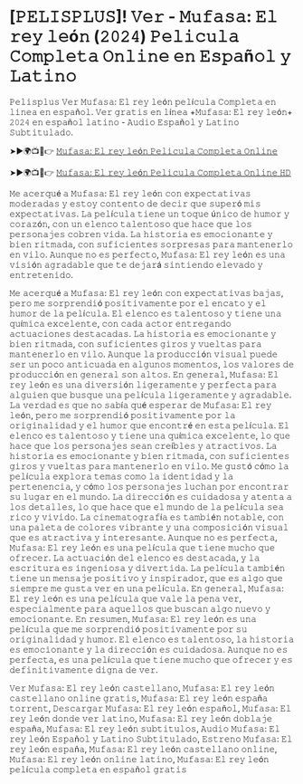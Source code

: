 # [𝙿𝙴𝙻𝙸𝚂𝙿𝙻𝚄𝚂]! 𝚅𝚎𝚛 - 𝙼𝚞𝚏𝚊𝚜𝚊: 𝙴𝚕 𝚛𝚎𝚢 𝚕𝚎ó𝚗 (𝟸𝟶𝟸𝟺) 𝙿𝚎𝚕𝚒𝚌𝚞𝚕𝚊 𝙲𝚘𝚖𝚙𝚕𝚎𝚝𝚊 𝙾𝚗𝚕𝚒𝚗𝚎 𝚎𝚗 𝙴𝚜𝚙𝚊ñ𝚘𝚕 𝚢 𝙻𝚊𝚝𝚒𝚗𝚘 

𝙿𝚎𝚕𝚒𝚜𝚙𝚕𝚞𝚜 𝚅𝚎𝚛 𝙼𝚞𝚏𝚊𝚜𝚊: 𝙴𝚕 𝚛𝚎𝚢 𝚕𝚎ó𝚗 𝚙𝚎𝚕í𝚌𝚞𝚕𝚊 𝙲𝚘𝚖𝚙𝚕𝚎𝚝𝚊 𝚎𝚗 𝚕𝚒𝚗𝚎𝚊 𝚎𝚗 𝚎𝚜𝚙𝚊ñ𝚘𝚕. 𝚅𝚎𝚛 𝚐𝚛𝚊𝚝𝚒𝚜 𝚎𝚗 𝚕í𝚗𝚎𝚊 +𝙼𝚞𝚏𝚊𝚜𝚊: 𝙴𝚕 𝚛𝚎𝚢 𝚕𝚎ó𝚗+ 𝟸𝟶𝟸𝟺 𝚎𝚗 𝚎𝚜𝚙𝚊ñ𝚘𝚕 𝚕𝚊𝚝𝚒𝚗𝚘 - 𝙰𝚞𝚍𝚒𝚘 𝙴𝚜𝚙𝚊ñ𝚘𝚕 𝚢 𝙻𝚊𝚝𝚒𝚗𝚘 𝚂𝚞𝚋𝚝𝚒𝚝𝚞𝚕𝚊𝚍𝚘.

➤►🌍📺📱👉  [𝙼𝚞𝚏𝚊𝚜𝚊: 𝙴𝚕 𝚛𝚎𝚢 𝚕𝚎ó𝚗 𝙿𝚎𝚕𝚒𝚌𝚞𝚕𝚊 𝙲𝚘𝚖𝚙𝚕𝚎𝚝𝚊 𝙾𝚗𝚕𝚒𝚗𝚎](https://tinyurl.com/bdaf44c4)

➤►🌍📺📱👉  [𝙼𝚞𝚏𝚊𝚜𝚊: 𝙴𝚕 𝚛𝚎𝚢 𝚕𝚎ó𝚗 𝙿𝚎𝚕𝚒𝚌𝚞𝚕𝚊 𝙲𝚘𝚖𝚙𝚕𝚎𝚝𝚊 𝙾𝚗𝚕𝚒𝚗𝚎 𝙷𝙳](https://tinyurl.com/bdaf44c4)

𝙼𝚎 𝚊𝚌𝚎𝚛𝚚𝚞é 𝚊 𝙼𝚞𝚏𝚊𝚜𝚊: 𝙴𝚕 𝚛𝚎𝚢 𝚕𝚎ó𝚗 𝚌𝚘𝚗 𝚎𝚡𝚙𝚎𝚌𝚝𝚊𝚝𝚒𝚟𝚊𝚜 𝚖𝚘𝚍𝚎𝚛𝚊𝚍𝚊𝚜 𝚢 𝚎𝚜𝚝𝚘𝚢 𝚌𝚘𝚗𝚝𝚎𝚗𝚝𝚘 𝚍𝚎 𝚍𝚎𝚌𝚒𝚛 𝚚𝚞𝚎 𝚜𝚞𝚙𝚎𝚛ó 𝚖𝚒𝚜 𝚎𝚡𝚙𝚎𝚌𝚝𝚊𝚝𝚒𝚟𝚊𝚜. 𝙻𝚊 𝚙𝚎𝚕í𝚌𝚞𝚕𝚊 𝚝𝚒𝚎𝚗𝚎 𝚞𝚗 𝚝𝚘𝚚𝚞𝚎 ú𝚗𝚒𝚌𝚘 𝚍𝚎 𝚑𝚞𝚖𝚘𝚛 𝚢 𝚌𝚘𝚛𝚊𝚣ó𝚗, 𝚌𝚘𝚗 𝚞𝚗 𝚎𝚕𝚎𝚗𝚌𝚘 𝚝𝚊𝚕𝚎𝚗𝚝𝚘𝚜𝚘 𝚚𝚞𝚎 𝚑𝚊𝚌𝚎 𝚚𝚞𝚎 𝚕𝚘𝚜 𝚙𝚎𝚛𝚜𝚘𝚗𝚊𝚓𝚎𝚜 𝚌𝚘𝚋𝚛𝚎𝚗 𝚟𝚒𝚍𝚊. 𝙻𝚊 𝚑𝚒𝚜𝚝𝚘𝚛𝚒𝚊 𝚎𝚜 𝚎𝚖𝚘𝚌𝚒𝚘𝚗𝚊𝚗𝚝𝚎 𝚢 𝚋𝚒𝚎𝚗 𝚛𝚒𝚝𝚖𝚊𝚍𝚊, 𝚌𝚘𝚗 𝚜𝚞𝚏𝚒𝚌𝚒𝚎𝚗𝚝𝚎𝚜 𝚜𝚘𝚛𝚙𝚛𝚎𝚜𝚊𝚜 𝚙𝚊𝚛𝚊 𝚖𝚊𝚗𝚝𝚎𝚗𝚎𝚛𝚕𝚘 𝚎𝚗 𝚟𝚒𝚕𝚘. 𝙰𝚞𝚗𝚚𝚞𝚎 𝚗𝚘 𝚎𝚜 𝚙𝚎𝚛𝚏𝚎𝚌𝚝𝚘, 𝙼𝚞𝚏𝚊𝚜𝚊: 𝙴𝚕 𝚛𝚎𝚢 𝚕𝚎ó𝚗 𝚎𝚜 𝚞𝚗𝚊 𝚟𝚒𝚜𝚒ó𝚗 𝚊𝚐𝚛𝚊𝚍𝚊𝚋𝚕𝚎 𝚚𝚞𝚎 𝚝𝚎 𝚍𝚎𝚓𝚊𝚛á 𝚜𝚒𝚗𝚝𝚒𝚎𝚗𝚍𝚘 𝚎𝚕𝚎𝚟𝚊𝚍𝚘 𝚢 𝚎𝚗𝚝𝚛𝚎𝚝𝚎𝚗𝚒𝚍𝚘.

𝙼𝚎 𝚊𝚌𝚎𝚛𝚚𝚞é 𝚊 𝙼𝚞𝚏𝚊𝚜𝚊: 𝙴𝚕 𝚛𝚎𝚢 𝚕𝚎ó𝚗 𝚌𝚘𝚗 𝚎𝚡𝚙𝚎𝚌𝚝𝚊𝚝𝚒𝚟𝚊𝚜 𝚋𝚊𝚓𝚊𝚜, 𝚙𝚎𝚛𝚘 𝚖𝚎 𝚜𝚘𝚛𝚙𝚛𝚎𝚗𝚍𝚒ó 𝚙𝚘𝚜𝚒𝚝𝚒𝚟𝚊𝚖𝚎𝚗𝚝𝚎 𝚙𝚘𝚛 𝚎𝚕 𝚎𝚗𝚌𝚊𝚝𝚘 𝚢 𝚎𝚕 𝚑𝚞𝚖𝚘𝚛 𝚍𝚎 𝚕𝚊 𝚙𝚎𝚕í𝚌𝚞𝚕𝚊. 𝙴𝚕 𝚎𝚕𝚎𝚗𝚌𝚘 𝚎𝚜 𝚝𝚊𝚕𝚎𝚗𝚝𝚘𝚜𝚘 𝚢 𝚝𝚒𝚎𝚗𝚎 𝚞𝚗𝚊 𝚚𝚞í𝚖𝚒𝚌𝚊 𝚎𝚡𝚌𝚎𝚕𝚎𝚗𝚝𝚎, 𝚌𝚘𝚗 𝚌𝚊𝚍𝚊 𝚊𝚌𝚝𝚘𝚛 𝚎𝚗𝚝𝚛𝚎𝚐𝚊𝚗𝚍𝚘 𝚊𝚌𝚝𝚞𝚊𝚌𝚒𝚘𝚗𝚎𝚜 𝚍𝚎𝚜𝚝𝚊𝚌𝚊𝚍𝚊𝚜. 𝙻𝚊 𝚑𝚒𝚜𝚝𝚘𝚛𝚒𝚊 𝚎𝚜 𝚎𝚖𝚘𝚌𝚒𝚘𝚗𝚊𝚗𝚝𝚎 𝚢 𝚋𝚒𝚎𝚗 𝚛𝚒𝚝𝚖𝚊𝚍𝚊, 𝚌𝚘𝚗 𝚜𝚞𝚏𝚒𝚌𝚒𝚎𝚗𝚝𝚎𝚜 𝚐𝚒𝚛𝚘𝚜 𝚢 𝚟𝚞𝚎𝚕𝚝𝚊𝚜 𝚙𝚊𝚛𝚊 𝚖𝚊𝚗𝚝𝚎𝚗𝚎𝚛𝚕𝚘 𝚎𝚗 𝚟𝚒𝚕𝚘. 𝙰𝚞𝚗𝚚𝚞𝚎 𝚕𝚊 𝚙𝚛𝚘𝚍𝚞𝚌𝚌𝚒ó𝚗 𝚟𝚒𝚜𝚞𝚊𝚕 𝚙𝚞𝚎𝚍𝚎 𝚜𝚎𝚛 𝚞𝚗 𝚙𝚘𝚌𝚘 𝚊𝚗𝚝𝚒𝚌𝚞𝚊𝚍𝚊 𝚎𝚗 𝚊𝚕𝚐𝚞𝚗𝚘𝚜 𝚖𝚘𝚖𝚎𝚗𝚝𝚘𝚜, 𝚕𝚘𝚜 𝚟𝚊𝚕𝚘𝚛𝚎𝚜 𝚍𝚎 𝚙𝚛𝚘𝚍𝚞𝚌𝚌𝚒ó𝚗 𝚎𝚗 𝚐𝚎𝚗𝚎𝚛𝚊𝚕 𝚜𝚘𝚗 𝚊𝚕𝚝𝚘𝚜. 𝙴𝚗 𝚐𝚎𝚗𝚎𝚛𝚊𝚕, 𝙼𝚞𝚏𝚊𝚜𝚊: 𝙴𝚕 𝚛𝚎𝚢 𝚕𝚎ó𝚗 𝚎𝚜 𝚞𝚗𝚊 𝚍𝚒𝚟𝚎𝚛𝚜𝚒ó𝚗 𝚕𝚒𝚐𝚎𝚛𝚊𝚖𝚎𝚗𝚝𝚎 𝚢 𝚙𝚎𝚛𝚏𝚎𝚌𝚝𝚊 𝚙𝚊𝚛𝚊 𝚊𝚕𝚐𝚞𝚒𝚎𝚗 𝚚𝚞𝚎 𝚋𝚞𝚜𝚚𝚞𝚎 𝚞𝚗𝚊 𝚙𝚎𝚕í𝚌𝚞𝚕𝚊 𝚕𝚒𝚐𝚎𝚛𝚊𝚖𝚎𝚗𝚝𝚎 𝚢 𝚊𝚐𝚛𝚊𝚍𝚊𝚋𝚕𝚎. 𝙻𝚊 𝚟𝚎𝚛𝚍𝚊𝚍 𝚎𝚜 𝚚𝚞𝚎 𝚗𝚘 𝚜𝚊𝚋í𝚊 𝚚𝚞é 𝚎𝚜𝚙𝚎𝚛𝚊𝚛 𝚍𝚎 𝙼𝚞𝚏𝚊𝚜𝚊: 𝙴𝚕 𝚛𝚎𝚢 𝚕𝚎ó𝚗, 𝚙𝚎𝚛𝚘 𝚖𝚎 𝚜𝚘𝚛𝚙𝚛𝚎𝚗𝚍𝚒ó 𝚙𝚘𝚜𝚒𝚝𝚒𝚟𝚊𝚖𝚎𝚗𝚝𝚎 𝚙𝚘𝚛 𝚕𝚊 𝚘𝚛𝚒𝚐𝚒𝚗𝚊𝚕𝚒𝚍𝚊𝚍 𝚢 𝚎𝚕 𝚑𝚞𝚖𝚘𝚛 𝚚𝚞𝚎 𝚎𝚗𝚌𝚘𝚗𝚝𝚛é 𝚎𝚗 𝚎𝚜𝚝𝚊 𝚙𝚎𝚕í𝚌𝚞𝚕𝚊. 𝙴𝚕 𝚎𝚕𝚎𝚗𝚌𝚘 𝚎𝚜 𝚝𝚊𝚕𝚎𝚗𝚝𝚘𝚜𝚘 𝚢 𝚝𝚒𝚎𝚗𝚎 𝚞𝚗𝚊 𝚚𝚞í𝚖𝚒𝚌𝚊 𝚎𝚡𝚌𝚎𝚕𝚎𝚗𝚝𝚎, 𝚕𝚘 𝚚𝚞𝚎 𝚑𝚊𝚌𝚎 𝚚𝚞𝚎 𝚕𝚘𝚜 𝚙𝚎𝚛𝚜𝚘𝚗𝚊𝚓𝚎𝚜 𝚜𝚎𝚊𝚗 𝚌𝚛𝚎í𝚋𝚕𝚎𝚜 𝚢 𝚊𝚝𝚛𝚊𝚌𝚝𝚒𝚟𝚘𝚜. 𝙻𝚊 𝚑𝚒𝚜𝚝𝚘𝚛𝚒𝚊 𝚎𝚜 𝚎𝚖𝚘𝚌𝚒𝚘𝚗𝚊𝚗𝚝𝚎 𝚢 𝚋𝚒𝚎𝚗 𝚛𝚒𝚝𝚖𝚊𝚍𝚊, 𝚌𝚘𝚗 𝚜𝚞𝚏𝚒𝚌𝚒𝚎𝚗𝚝𝚎𝚜 𝚐𝚒𝚛𝚘𝚜 𝚢 𝚟𝚞𝚎𝚕𝚝𝚊𝚜 𝚙𝚊𝚛𝚊 𝚖𝚊𝚗𝚝𝚎𝚗𝚎𝚛𝚕𝚘 𝚎𝚗 𝚟𝚒𝚕𝚘. 𝙼𝚎 𝚐𝚞𝚜𝚝ó 𝚌ó𝚖𝚘 𝚕𝚊 𝚙𝚎𝚕í𝚌𝚞𝚕𝚊 𝚎𝚡𝚙𝚕𝚘𝚛𝚊 𝚝𝚎𝚖𝚊𝚜 𝚌𝚘𝚖𝚘 𝚕𝚊 𝚒𝚍𝚎𝚗𝚝𝚒𝚍𝚊𝚍 𝚢 𝚕𝚊 𝚙𝚎𝚛𝚝𝚎𝚗𝚎𝚗𝚌𝚒𝚊, 𝚢 𝚌ó𝚖𝚘 𝚕𝚘𝚜 𝚙𝚎𝚛𝚜𝚘𝚗𝚊𝚓𝚎𝚜 𝚕𝚞𝚌𝚑𝚊𝚗 𝚙𝚘𝚛 𝚎𝚗𝚌𝚘𝚗𝚝𝚛𝚊𝚛 𝚜𝚞 𝚕𝚞𝚐𝚊𝚛 𝚎𝚗 𝚎𝚕 𝚖𝚞𝚗𝚍𝚘. 𝙻𝚊 𝚍𝚒𝚛𝚎𝚌𝚌𝚒ó𝚗 𝚎𝚜 𝚌𝚞𝚒𝚍𝚊𝚍𝚘𝚜𝚊 𝚢 𝚊𝚝𝚎𝚗𝚝𝚊 𝚊 𝚕𝚘𝚜 𝚍𝚎𝚝𝚊𝚕𝚕𝚎𝚜, 𝚕𝚘 𝚚𝚞𝚎 𝚑𝚊𝚌𝚎 𝚚𝚞𝚎 𝚎𝚕 𝚖𝚞𝚗𝚍𝚘 𝚍𝚎 𝚕𝚊 𝚙𝚎𝚕í𝚌𝚞𝚕𝚊 𝚜𝚎𝚊 𝚛𝚒𝚌𝚘 𝚢 𝚟𝚒𝚟𝚒𝚍𝚘. 𝙻𝚊 𝚌𝚒𝚗𝚎𝚖𝚊𝚝𝚘𝚐𝚛𝚊𝚏í𝚊 𝚎𝚜 𝚝𝚊𝚖𝚋𝚒é𝚗 𝚗𝚘𝚝𝚊𝚋𝚕𝚎, 𝚌𝚘𝚗 𝚞𝚗𝚊 𝚙𝚊𝚕𝚎𝚝𝚊 𝚍𝚎 𝚌𝚘𝚕𝚘𝚛𝚎𝚜 𝚟𝚒𝚋𝚛𝚊𝚗𝚝𝚎 𝚢 𝚞𝚗𝚊 𝚌𝚘𝚖𝚙𝚘𝚜𝚒𝚌𝚒ó𝚗 𝚟𝚒𝚜𝚞𝚊𝚕 𝚚𝚞𝚎 𝚎𝚜 𝚊𝚝𝚛𝚊𝚌𝚝𝚒𝚟𝚊 𝚢 𝚒𝚗𝚝𝚎𝚛𝚎𝚜𝚊𝚗𝚝𝚎. 𝙰𝚞𝚗𝚚𝚞𝚎 𝚗𝚘 𝚎𝚜 𝚙𝚎𝚛𝚏𝚎𝚌𝚝𝚊, 𝙼𝚞𝚏𝚊𝚜𝚊: 𝙴𝚕 𝚛𝚎𝚢 𝚕𝚎ó𝚗 𝚎𝚜 𝚞𝚗𝚊 𝚙𝚎𝚕í𝚌𝚞𝚕𝚊 𝚚𝚞𝚎 𝚝𝚒𝚎𝚗𝚎 𝚖𝚞𝚌𝚑𝚘 𝚚𝚞𝚎 𝚘𝚏𝚛𝚎𝚌𝚎𝚛. 𝙻𝚊 𝚊𝚌𝚝𝚞𝚊𝚌𝚒ó𝚗 𝚍𝚎𝚕 𝚎𝚕𝚎𝚗𝚌𝚘 𝚎𝚜 𝚍𝚎𝚜𝚝𝚊𝚌𝚊𝚍𝚊, 𝚢 𝚕𝚊 𝚎𝚜𝚌𝚛𝚒𝚝𝚞𝚛𝚊 𝚎𝚜 𝚒𝚗𝚐𝚎𝚗𝚒𝚘𝚜𝚊 𝚢 𝚍𝚒𝚟𝚎𝚛𝚝𝚒𝚍𝚊. 𝙻𝚊 𝚙𝚎𝚕í𝚌𝚞𝚕𝚊 𝚝𝚊𝚖𝚋𝚒é𝚗 𝚝𝚒𝚎𝚗𝚎 𝚞𝚗 𝚖𝚎𝚗𝚜𝚊𝚓𝚎 𝚙𝚘𝚜𝚒𝚝𝚒𝚟𝚘 𝚢 𝚒𝚗𝚜𝚙𝚒𝚛𝚊𝚍𝚘𝚛, 𝚚𝚞𝚎 𝚎𝚜 𝚊𝚕𝚐𝚘 𝚚𝚞𝚎 𝚜𝚒𝚎𝚖𝚙𝚛𝚎 𝚖𝚎 𝚐𝚞𝚜𝚝𝚊 𝚟𝚎𝚛 𝚎𝚗 𝚞𝚗𝚊 𝚙𝚎𝚕í𝚌𝚞𝚕𝚊. 𝙴𝚗 𝚐𝚎𝚗𝚎𝚛𝚊𝚕, 𝙼𝚞𝚏𝚊𝚜𝚊: 𝙴𝚕 𝚛𝚎𝚢 𝚕𝚎ó𝚗 𝚎𝚜 𝚞𝚗𝚊 𝚙𝚎𝚕í𝚌𝚞𝚕𝚊 𝚚𝚞𝚎 𝚟𝚊𝚕𝚎 𝚕𝚊 𝚙𝚎𝚗𝚊 𝚟𝚎𝚛, 𝚎𝚜𝚙𝚎𝚌𝚒𝚊𝚕𝚖𝚎𝚗𝚝𝚎 𝚙𝚊𝚛𝚊 𝚊𝚚𝚞𝚎𝚕𝚕𝚘𝚜 𝚚𝚞𝚎 𝚋𝚞𝚜𝚌𝚊𝚗 𝚊𝚕𝚐𝚘 𝚗𝚞𝚎𝚟𝚘 𝚢 𝚎𝚖𝚘𝚌𝚒𝚘𝚗𝚊𝚗𝚝𝚎. 𝙴𝚗 𝚛𝚎𝚜𝚞𝚖𝚎𝚗, 𝙼𝚞𝚏𝚊𝚜𝚊: 𝙴𝚕 𝚛𝚎𝚢 𝚕𝚎ó𝚗 𝚎𝚜 𝚞𝚗𝚊 𝚙𝚎𝚕í𝚌𝚞𝚕𝚊 𝚚𝚞𝚎 𝚖𝚎 𝚜𝚘𝚛𝚙𝚛𝚎𝚗𝚍𝚒ó 𝚙𝚘𝚜𝚒𝚝𝚒𝚟𝚊𝚖𝚎𝚗𝚝𝚎 𝚙𝚘𝚛 𝚜𝚞 𝚘𝚛𝚒𝚐𝚒𝚗𝚊𝚕𝚒𝚍𝚊𝚍 𝚢 𝚑𝚞𝚖𝚘𝚛. 𝙴𝚕 𝚎𝚕𝚎𝚗𝚌𝚘 𝚎𝚜 𝚝𝚊𝚕𝚎𝚗𝚝𝚘𝚜𝚘, 𝚕𝚊 𝚑𝚒𝚜𝚝𝚘𝚛𝚒𝚊 𝚎𝚜 𝚎𝚖𝚘𝚌𝚒𝚘𝚗𝚊𝚗𝚝𝚎 𝚢 𝚕𝚊 𝚍𝚒𝚛𝚎𝚌𝚌𝚒ó𝚗 𝚎𝚜 𝚌𝚞𝚒𝚍𝚊𝚍𝚘𝚜𝚊. 𝙰𝚞𝚗𝚚𝚞𝚎 𝚗𝚘 𝚎𝚜 𝚙𝚎𝚛𝚏𝚎𝚌𝚝𝚊, 𝚎𝚜 𝚞𝚗𝚊 𝚙𝚎𝚕í𝚌𝚞𝚕𝚊 𝚚𝚞𝚎 𝚝𝚒𝚎𝚗𝚎 𝚖𝚞𝚌𝚑𝚘 𝚚𝚞𝚎 𝚘𝚏𝚛𝚎𝚌𝚎𝚛 𝚢 𝚎𝚜 𝚍𝚎𝚏𝚒𝚗𝚒𝚝𝚒𝚟𝚊𝚖𝚎𝚗𝚝𝚎 𝚍𝚒𝚐𝚗𝚊 𝚍𝚎 𝚟𝚎𝚛.

𝚅𝚎𝚛 𝙼𝚞𝚏𝚊𝚜𝚊: 𝙴𝚕 𝚛𝚎𝚢 𝚕𝚎ó𝚗 𝚌𝚊𝚜𝚝𝚎𝚕𝚕𝚊𝚗𝚘​, 𝙼𝚞𝚏𝚊𝚜𝚊: 𝙴𝚕 𝚛𝚎𝚢 𝚕𝚎ó𝚗 𝚌𝚊𝚜𝚝𝚎𝚕𝚕𝚊𝚗𝚘 𝚘𝚗𝚕𝚒𝚗𝚎 𝚐𝚛𝚊𝚝𝚒𝚜​, 𝙼𝚞𝚏𝚊𝚜𝚊: 𝙴𝚕 𝚛𝚎𝚢 𝚕𝚎ó𝚗 𝚎𝚜𝚙𝚊ñ𝚊 𝚝𝚘𝚛𝚛𝚎𝚗𝚝​, 𝙳𝚎𝚜𝚌𝚊𝚛𝚐𝚊𝚛 𝙼𝚞𝚏𝚊𝚜𝚊: 𝙴𝚕 𝚛𝚎𝚢 𝚕𝚎ó𝚗 𝚎𝚜𝚙𝚊ñ𝚘𝚕​, 𝙼𝚞𝚏𝚊𝚜𝚊: 𝙴𝚕 𝚛𝚎𝚢 𝚕𝚎ó𝚗 𝚍𝚘𝚗𝚍𝚎 𝚟𝚎𝚛​ 𝚕𝚊𝚝𝚒𝚗𝚘, 𝙼𝚞𝚏𝚊𝚜𝚊: 𝙴𝚕 𝚛𝚎𝚢 𝚕𝚎ó𝚗 𝚍𝚘𝚋𝚕𝚊𝚓𝚎 𝚎𝚜𝚙𝚊ñ𝚊​, 𝙼𝚞𝚏𝚊𝚜𝚊: 𝙴𝚕 𝚛𝚎𝚢 𝚕𝚎ó𝚗 𝚜𝚞𝚋𝚝𝚒𝚝𝚞𝚕𝚘𝚜​, 𝙰𝚞𝚍𝚒𝚘 𝙼𝚞𝚏𝚊𝚜𝚊: 𝙴𝚕 𝚛𝚎𝚢 𝚕𝚎ó𝚗 𝙴𝚜𝚙𝚊ñ𝚘𝚕 𝚢 𝙻𝚊𝚝𝚒𝚗𝚘 𝚂𝚞𝚋𝚝𝚒𝚝𝚞𝚕𝚊𝚍𝚘, 𝙴𝚜𝚝𝚛𝚎𝚗𝚘 𝙼𝚞𝚏𝚊𝚜𝚊: 𝙴𝚕 𝚛𝚎𝚢 𝚕𝚎ó𝚗 𝚎𝚜𝚙𝚊ñ𝚊​, 𝙼𝚞𝚏𝚊𝚜𝚊: 𝙴𝚕 𝚛𝚎𝚢 𝚕𝚎ó𝚗 𝚌𝚊𝚜𝚝𝚎𝚕𝚕𝚊𝚗𝚘 𝚘𝚗𝚕𝚒𝚗𝚎​, 𝙼𝚞𝚏𝚊𝚜𝚊: 𝙴𝚕 𝚛𝚎𝚢 𝚕𝚎ó𝚗 𝚘𝚗𝚕𝚒𝚗𝚎 𝚕𝚊𝚝𝚒𝚗𝚘​, 𝙼𝚞𝚏𝚊𝚜𝚊: 𝙴𝚕 𝚛𝚎𝚢 𝚕𝚎ó𝚗 𝚙𝚎𝚕í𝚌𝚞𝚕𝚊 𝚌𝚘𝚖𝚙𝚕𝚎𝚝𝚊 𝚎𝚗 𝚎𝚜𝚙𝚊ñ𝚘𝚕 𝚐𝚛𝚊𝚝𝚒𝚜​
